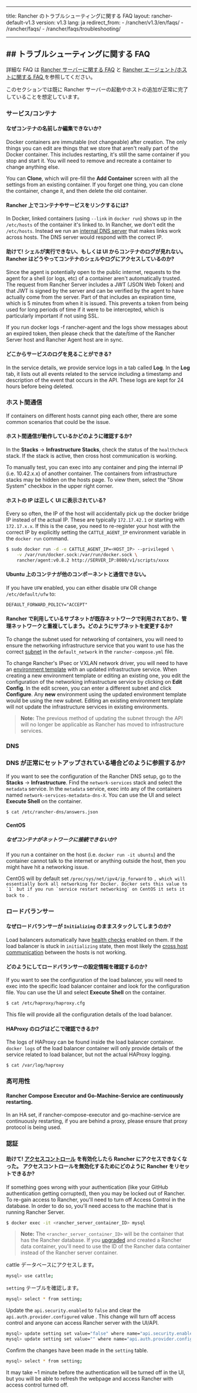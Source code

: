 * * *

title: Rancher のトラブルシューティングに関する FAQ layout: rancher-default-v1.3 version: v1.3 lang: ja redirect_from: - /rancher/v1.3/en/faqs/ - /rancher/faqs/ - /rancher/faqs/troubleshooting/

* * *

## ## トラブルシューティングに関する FAQ

詳細な FAQ は [Rancher サーバーに関する FAQ]({{site.baseurl}}/rancher/{{page.version}}/{{page.lang}}/faqs/server) と [Rancher エージェント/ホストに関する FAQ ]({{site.baseurl}}/rancher/{{page.version}}/{{page.lang}}/faqs/agents/) を参照してください。

このセクションでは既に Rancher サーバーの起動やホストの追加が正常に完了していることを想定しています。

### サービス/コンテナ

#### なぜコンテナの名前しか編集できないか?

Docker containers are immutable (not changeable) after creation. The only things you can edit are things that we store that aren't really part of the Docker container. This includes restarting, it's still the same container if you stop and start it. You will need to remove and recreate a container to change anything else.

You can **Clone**, which will pre-fill the **Add Container** screen with all the settings from an existing container. If you forget one thing, you can clone the container, change it, and then delete the old container.

#### Rancher 上でコンテナやサービスをリンクするには?

In Docker, linked containers (using `--link` in `docker run`) shows up in the `/etc/hosts` of the container it's linked to. In Rancher, we don't edit the `/etc/hosts`. Instead we run an [internal DNS server]({{site.baseurl}}/rancher/{{page.version}}/{{page.lang}}/cattle/internal-dns-service/) that makes links work across hosts. The DNS server would respond with the correct IP.

<a id="container-access"></a>

#### 助けて! シェルが実行できない、もしくは UI からコンテナのログが見れない。Rancher はどうやってコンテナのシェルやログにアクセスしているのか?

Since the agent is potentially open to the public internet, requests to the agent for a shell (or logs, etc) of a container aren't automatically trusted. The request from Rancher Server includes a JWT (JSON Web Token) and that JWT is signed by the server and can be verified by the agent to have actually come from the server. Part of that includes an expiration time, which is 5 minutes from when it is issued. This prevents a token from being used for long periods of time if it were to be intercepted, which is particularly important if not using SSL.

If you run docker logs -f rancher-agent and the logs show messages about an expired token, then please check that the date/time of the Rancher Server host and Rancher Agent host are in sync.

#### どこからサービスのログを見ることができる?

In the service details, we provide service logs in a tab called **Log**. In the **Log** tab, it lists out all events related to the service including a timestamp and description of the event that occurs in the API. These logs are kept for 24 hours before being deleted.

### ホスト間通信

If containers on different hosts cannot ping each other, there are some common scenarios that could be the issue.

#### ホスト間通信が動作しているかどのように確認するか?

In the **Stacks** -> **Infrastructure Stacks**, check the status of the `healthcheck` stack. If the stack is active, then cross host communication is working.

To manually test, you can exec into any container and ping the internal IP (i.e. 10.42.x.x) of another container. The containers from infrastructure stacks may be hidden on the hosts page. To view them, select the "Show System" checkbox in the upper right corner.

#### ホストの IP は正しく UI に表示されている?

Every so often, the IP of the host will accidentally pick up the docker bridge IP instead of the actual IP. These are typically `172.17.42.1` or starting with `172.17.x.x`. If this is the case, you need to re-register your host with the correct IP by explicitly setting the `CATTLE_AGENT_IP` environment variable in the `docker run` command.

```bash
$ sudo docker run -d -e CATTLE_AGENT_IP=<HOST_IP> --privileged \
    -v /var/run/docker.sock:/var/run/docker.sock \
    rancher/agent:v0.8.2 http://SERVER_IP:8080/v1/scripts/xxxx
```

#### Ubuntu 上のコンテナが他のコンポーネントと通信できない。

If you have `UFW` enabled, you can either disable `UFW` OR change `/etc/default/ufw` to:

    DEFAULT_FORWARD_POLICY="ACCEPT"
    

<a id="subnet"></a>

#### Rancher で利用しているサブネットが既存ネットワークで利用されており、管理ネットワークと重複してしまう。どのようにサブネットを変更するか?

To change the subnet used for networking of containers, you will need to ensure the networking infrastructure service that you want to use has the correct [subnet]({{site.baseurl}}/rancher/{{page.version}}/{{page.lang}}/rancher-services/networking/#subnets) in the `default_network` in the `rancher-compose.yml` file.

To change Rancher's IPsec or VXLAN network driver, you will need to have an [environment template]({{site.baseurl}}/rancher/{{page.version}}/{{page.lang}}/environments/#what-is-an-environment-template) with an updated infrastructure service. When creating a new environment template or editing an existing one, you edit the configuration of the networking infrastructure service by clicking on **Edit Config**. In the edit screen, you can enter a different subnet and click **Configure**. Any **new** environment using the updated environment template would be using the new subnet. Editing an existing environment template will not update the infrastructure services in existing environments.

> **Note:** The previous method of updating the subnet through the API will no longer be applicable as Rancher has moved to infrastructure services.

### DNS

<a id="dns-config"></a>

### DNS が正常にセットアップされている場合どのように参照するか?

If you want to see the configuration of the Rancher DNS setup, go to the **Stacks** -> **Infrastructure**. Find the `network-services` stack and select the `metadata` service. In the `metadata` service, exec into any of the containers named `network-services-metadata-dns-X`. You can use the UI and select **Execute Shell** on the container.

```bash
$ cat /etc/rancher-dns/answers.json
```

#### CentOS

##### なぜコンテナがネットワークに接続できないか?

If you run a container on the host (i.e. `docker run -it ubuntu`) and the container cannot talk to the internet or anything outside the host, then you might have hit a networking issue.

CentOS will by default set `/proc/sys/net/ipv4/ip_forward` to ``, which will essentially bork all networking for Docker. Docker sets this value to `1` but if you run `service restart networking` on CentOS it sets it back to ``.

<a id="lb-config"></a>

### ロードバランサー

#### なぜロードバランサーが `Initializing` のままスタックしてしまうのか?

Load balancers automatically have [health checks]({{site.baseurl}}/rancher/{{page.version}}/{{page.lang}}/cattle/health-checks/) enabled on them. If the load balancer is stuck in `initializing` state, then most likely the [cross host communication](#cross-host-communication) between the hosts is not working.

#### どのようにしてロードバランサーの設定情報を確認するのか?

If you want to see the configuration of the load balancer, you will need to exec into the specific load balancer container and look for the configuration file. You can use the UI and select **Execute Shell** on the container.

```bash
$ cat /etc/haproxy/haproxy.cfg
```

This file will provide all the configuration details of the load balancer.

#### HAProxy のログはどこで確認できるか?

The logs of HAProxy can be found inside the load balancer container. `docker logs` of the load balancer container will only provide details of the service related to load balancer, but not the actual HAProxy logging.

    $ cat /var/log/haproxy
    

### 高可用性

#### Rancher Compose Executor and Go-Machine-Service are continuously restarting.

In an HA set, if rancher-compose-executor and go-machine-service are continuously restarting, if you are behind a proxy, please ensure that proxy protocol is being used.

### 認証

<a id="manually-turn-off-github"></a>

#### 助けて! [アクセスコントロール]({{site.baseurl}}/rancher/{{page.version}}/{{page.lang}}/configuration/access-control/) を有効化したら Rancher にアクセスできなくなった。 アクセスコントロールを無効化するためにどのように Rancher をリセットできるか?

If something goes wrong with your authentication (like your GitHub authentication getting corrupted), then you may be locked out of Rancher. To re-gain access to Rancher, you'll need to turn off Access Control in the database. In order to do so, you'll need access to the machine that is running Rancher Server.

```bash
$ docker exec -it <rancher_server_container_ID> mysql
```

> **Note:** The `<rancher_server_container_ID>` will be the container that has the Rancher database. If you [upgraded]({{site.baseurl}}/rancher/{{page.version}}/{{page.lang}}/upgrading/) and created a Rancher data container, you'll need to use the ID of the Rancher data container instead of the Rancher server container.

cattle データベースにアクセスします。

```bash
mysql> use cattle;
```

`setting` テーブルを確認します。

```bash
mysql> select * from setting;  
```

Update the `api.security.enabled` to `false` and clear the `api.auth.provider.configured` value . This change will turn off access control and anyone can access Rancher server with the UI/API.

```bash
mysql> update setting set value="false" where name="api.security.enabled";
mysql> update setting set value="" where name="api.auth.provider.configured";
```

Confirm the changes have been made in the `setting` table.

```bash
mysql> select * from setting;  
```

It may take ~1 minute before the authentication will be turned off in the UI, but you will be able to refresh the webpage and access Rancher with access control turned off.
